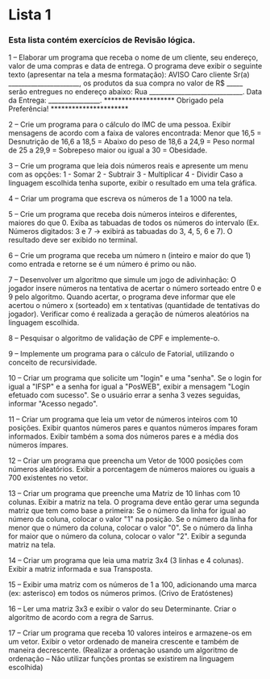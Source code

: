 # Lista 1
### Esta lista contém exercícios de Revisão lógica. 

1 – Elaborar um programa que receba o nome de um cliente, seu endereço, valor de uma
compras e data de entrega. O programa deve exibir o seguinte texto (apresentar na tela a
mesma formatação):
                                 AVISO
Caro cliente Sr(a) ______________________, os produtos da sua compra no
valor de R$ _____ serão entregues no endereço abaixo:
Rua _____________________________.
Data da Entrega: ________________.
******************** Obrigado pela Preferência! **********************

2 – Crie um programa para o cálculo do IMC de uma pessoa. Exibir mensagens de acordo com
a faixa de valores encontrada:
  Menor que 16,5 = Desnutrição
  de 16,6 a 18,5 = Abaixo do peso
  de 18,6 a 24,9 = Peso normal
  de 25 a 29,9 = Sobrepeso
  maior ou igual a 30 = Obesidade.

3 – Crie um programa que leia dois números reais e apresente um menu com as opções:
  1 - Somar
  2 - Subtrair
  3 - Multiplicar
  4 - Dividir
Caso a linguagem escolhida tenha suporte, exibir o resultado em uma tela gráfica.

4 – Criar um programa que escreva os números de 1 a 1000 na tela.

5 – Crie um programa que receba dois números inteiros e diferentes, maiores do que 0. Exiba as
tabuadas de todos os números do intervalo (Ex. Números digitados: 3 e 7 → exibirá as tabuadas
do 3, 4, 5, 6 e 7). O resultado deve ser exibido no terminal.

6 – Crie um programa que receba um número n (inteiro e maior do que 1) como entrada e
retorne se é um número é primo ou não.

7 – Desenvolver um algoritmo que simule um jogo de adivinhação: O jogador insere números na
tentativa de acertar o número sorteado entre 0 e 9 pelo algoritmo. Quando acertar, o programa
deve informar que ele acertou o número x (sorteado) em x tentativas (quantidade de tentativas
do jogador). Verificar como é realizada a geração de números aleatórios na linguagem
escolhida.

8 – Pesquisar o algoritmo de validação de CPF e implemente-o.

9 – Implemente um programa para o cálculo de Fatorial, utilizando o conceito de recursividade.

10 – Criar um programa que solicite um "login" e uma "senha".
Se o login for igual a "IFSP" e a senha for igual a "PosWEB", exibir a mensagem "Login efetuado
com sucesso". Se o usuário errar a senha 3 vezes seguidas, informar "Acesso negado".

11 – Criar um programa que leia um vetor de números inteiros com 10 posições.
Exibir quantos números pares e quantos números ímpares foram informados. Exibir também a
soma dos números pares e a média dos números ímpares.

12 – Criar um programa que preencha um Vetor de 1000 posições com números aleatórios.
Exibir a porcentagem de números maiores ou iguais a 700 existentes no vetor.

13 – Criar um programa que preenche uma Matriz de 10 linhas com 10 colunas. Exibir a matriz
na tela. O programa deve então gerar uma segunda matriz que tem como base a primeira:
  Se o número da linha for igual ao número da coluna, colocar o valor "1" na posição.
  Se o número da linha for menor que o número da coluna, colocar o valor "0".
  Se o número da linha for maior que o número da coluna, colocar o valor "2".
  Exibir a segunda matriz na tela.

14 – Criar um programa que leia uma matriz 3x4 (3 linhas e 4 colunas). Exibir a matriz informada
e sua Transposta.

15 – Exibir uma matriz com os números de 1 a 100, adicionando uma marca (ex: asterisco) em
todos os números primos. (Crivo de Eratóstenes)

16 – Ler uma matriz 3x3 e exibir o valor do seu Determinante. Criar o algoritmo de acordo com a
regra de Sarrus.

17 – Criar um programa que receba 10 valores inteiros e armazene-os em um vetor. Exibir o
vetor ordenado de maneira crescente e também de maneira decrescente. (Realizar a ordenação
usando um algoritmo de ordenação – Não utilizar funções prontas se existirem na linguagem
escolhida)
